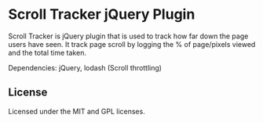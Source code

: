 # Scroll Tracker jQuery Plugin
 
 
Scroll Tracker is jQuery plugin that is used to track how far down the page users have seen.
It track page scroll by logging the % of page/pixels viewed and the total time taken.

Dependencies: jQuery, lodash (Scroll throttling)
 

## License
Licensed under the MIT and GPL licenses.
